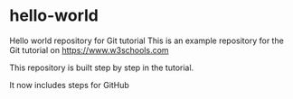 # hello-world
Hello world repository for Git tutorial
This is an example repository for the Git tutorial on https://www.w3schools.com

This repository is built step by step in the tutorial.

It now includes steps for GitHub
